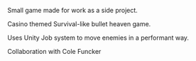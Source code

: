 Small game made for work as a side project.

Casino themed Survival-like bullet heaven game.

Uses Unity Job system to move enemies in a performant way.

Collaboration with Cole Funcker
